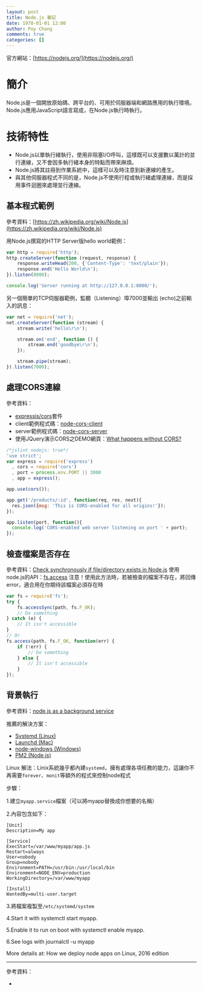 ```yaml
---
layout: post
title: Node.js 筆記
date: 1970-01-01 12:00
author: Poy Chang
comments: true
categories: []
---
```


官方網站：[https://nodejs.org/](https://nodejs.org/)

# 簡介

Node.js是一個開放原始碼、跨平台的、可用於伺服器端和網路應用的執行環境。Node.js應用JavaScript語言寫成，在Node.js執行時執行。

# 技術特性

*	Node.js以單執行緒執行，使用非阻塞I/O呼叫，這樣既可以支援數以萬計的並行連線，又不會因多執行緒本身的特點而帶來麻煩。
*	Node.js將其註冊到作業系統中，這樣可以及時注意到新連線的產生。
*	與其他伺服器程式不同的是，Node.js不使用行程或執行緒處理連線，而是採用事件迴圈來處理並行連線。

## 基本程式範例

參考資料：[https://zh.wikipedia.org/wiki/Node.js](https://zh.wikipedia.org/wiki/Node.js)

用Node.js撰寫的HTTP Server版hello world範例：

```javascript
var http = require('http');
http.createServer(function (request, response) {
    response.writeHead(200, {'Content-Type': 'text/plain'});
    response.end('Hello World\n');
}).listen(8000);

console.log('Server running at http://127.0.0.1:8000/');
```

另一個簡單的TCP伺服器範例，監聽（Listening）埠7000並輸出 (echo)之前輸入的訊息：

```javascript
var net = require('net');
net.createServer(function (stream) {
    stream.write('hello\r\n');

    stream.on('end', function () {
        stream.end('goodbye\r\n');
    });

    stream.pipe(stream);
}).listen(7000);
```

## 處理CORS連線

參考資料：

*	[expressjs/cors](https://github.com/expressjs/cors)套件
*	client範例程式碼：[node-cors-client](https://github.com/TroyGoode/node-cors-client)
*	server範例程式碼：[node-cors-server](https://github.com/TroyGoode/node-cors-server)
*	使用JQuery演示CORS之DEMO網頁：[What happens without CORS?](http://node-cors-client.herokuapp.com/)

```javascript
/*jslint nodejs: true*/
'use strict';
var express = require('express')
  , cors = require('cors')
  , port = process.env.PORT || 3000
  , app = express();

app.use(cors());

app.get('/products/:id', function(req, res, next){
  res.json({msg: 'This is CORS-enabled for all origins!'});
});

app.listen(port, function(){
  console.log('CORS-enabled web server listening on port ' + port);
}); 
```

## 檢查檔案是否存在

參考資料：[Check synchronously if file/directory exists in Node.js](http://stackoverflow.com/questions/4482686/check-synchronously-if-file-directory-exists-in-node-js)
使用node.js的API：[fs.access](https://nodejs.org/api/fs.html#fs_fs_access_path_mode_callback)
注意！使用此方法時，若被檢查的檔案不存在，將回傳error，適合用在你期待該檔案必須存在時

```javascript
var fs = require('fs');
try {
    fs.accessSync(path, fs.F_OK);
    // Do something
} catch (e) {
    // It isn't accessible
}
// Or
fs.access(path, fs.F_OK, function(err) {
    if (!err) {
        // Do something
    } else {
        // It isn't accessible
    }
});
```

## 背景執行

參考資料：[node.js as a background service](http://stackoverflow.com/questions/4018154/node-js-as-a-background-service)

推薦的解決方案：

*	[Systemd (Linux)](http://stackoverflow.com/a/29042953/339122)
*	[Launchd (Mac)](http://stackoverflow.com/a/25998406/339122)
*	[node-windows (Windows)](http://stackoverflow.com/a/15616912/339122)
*	[PM2 (Node.js)](http://stackoverflow.com/a/17005935/339122)

Linux 解法：Linix系統幾乎都內建`systemd`，擁有處理各項任務的能力，這讓你不再需要`forever`、`monit`等額外的程式來控制node程式

步驟：

1.建立`myapp.service`檔案（可以將myapp替換成你想要的名稱）

2.內容包含如下：

```
[Unit]
Description=My app

[Service]
ExecStart=/var/www/myapp/app.js
Restart=always
User=nobody
Group=nobody
Environment=PATH=/usr/bin:/usr/local/bin
Environment=NODE_ENV=production
WorkingDirectory=/var/www/myapp

[Install]
WantedBy=multi-user.target
```

3.將檔案複製至`/etc/systemd/system`

4.Start it with systemctl start myapp.

5.Enable it to run on boot with systemctl enable myapp.

6.See logs with journalctl -u myapp

More details at: How we deploy node apps on Linux, 2016 edition

----------

參考資料：

* []()